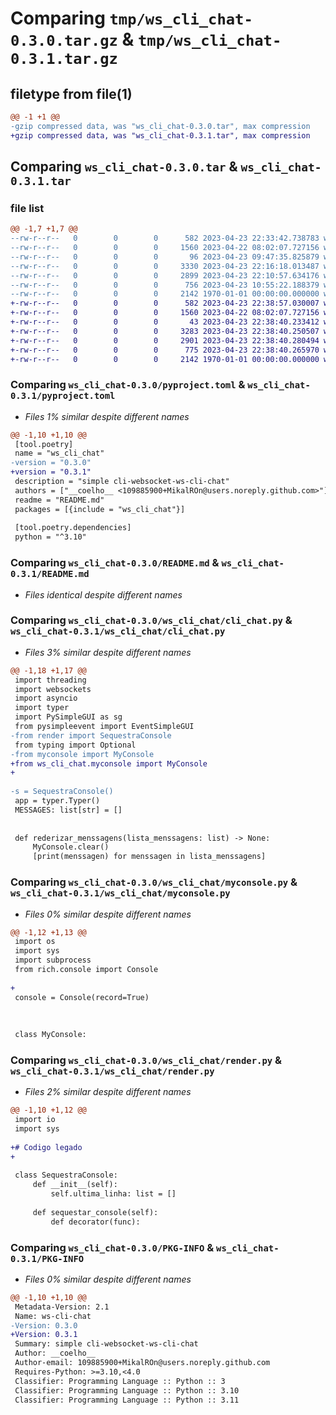 # Comparing `tmp/ws_cli_chat-0.3.0.tar.gz` & `tmp/ws_cli_chat-0.3.1.tar.gz`

## filetype from file(1)

```diff
@@ -1 +1 @@
-gzip compressed data, was "ws_cli_chat-0.3.0.tar", max compression
+gzip compressed data, was "ws_cli_chat-0.3.1.tar", max compression
```

## Comparing `ws_cli_chat-0.3.0.tar` & `ws_cli_chat-0.3.1.tar`

### file list

```diff
@@ -1,7 +1,7 @@
--rw-r--r--   0        0        0      582 2023-04-23 22:33:42.738783 ws_cli_chat-0.3.0/pyproject.toml
--rw-r--r--   0        0        0     1560 2023-04-22 08:02:07.727156 ws_cli_chat-0.3.0/README.md
--rw-r--r--   0        0        0       96 2023-04-23 09:47:35.825879 ws_cli_chat-0.3.0/ws_cli_chat/__init__.py
--rw-r--r--   0        0        0     3330 2023-04-23 22:16:18.013487 ws_cli_chat-0.3.0/ws_cli_chat/cli_chat.py
--rw-r--r--   0        0        0     2899 2023-04-23 22:10:57.634176 ws_cli_chat-0.3.0/ws_cli_chat/myconsole.py
--rw-r--r--   0        0        0      756 2023-04-23 10:55:22.188379 ws_cli_chat-0.3.0/ws_cli_chat/render.py
--rw-r--r--   0        0        0     2142 1970-01-01 00:00:00.000000 ws_cli_chat-0.3.0/PKG-INFO
+-rw-r--r--   0        0        0      582 2023-04-23 22:38:57.030007 ws_cli_chat-0.3.1/pyproject.toml
+-rw-r--r--   0        0        0     1560 2023-04-22 08:02:07.727156 ws_cli_chat-0.3.1/README.md
+-rw-r--r--   0        0        0       43 2023-04-23 22:38:40.233412 ws_cli_chat-0.3.1/ws_cli_chat/__init__.py
+-rw-r--r--   0        0        0     3283 2023-04-23 22:38:40.250507 ws_cli_chat-0.3.1/ws_cli_chat/cli_chat.py
+-rw-r--r--   0        0        0     2901 2023-04-23 22:38:40.280494 ws_cli_chat-0.3.1/ws_cli_chat/myconsole.py
+-rw-r--r--   0        0        0      775 2023-04-23 22:38:40.265970 ws_cli_chat-0.3.1/ws_cli_chat/render.py
+-rw-r--r--   0        0        0     2142 1970-01-01 00:00:00.000000 ws_cli_chat-0.3.1/PKG-INFO
```

### Comparing `ws_cli_chat-0.3.0/pyproject.toml` & `ws_cli_chat-0.3.1/pyproject.toml`

 * *Files 1% similar despite different names*

```diff
@@ -1,10 +1,10 @@
 [tool.poetry]
 name = "ws_cli_chat"
-version = "0.3.0"
+version = "0.3.1"
 description = "simple cli-websocket-ws-cli-chat"
 authors = ["__coelho__ <109885900+MikalROn@users.noreply.github.com>"]
 readme = "README.md"
 packages = [{include = "ws_cli_chat"}]
 
 [tool.poetry.dependencies]
 python = "^3.10"
```

### Comparing `ws_cli_chat-0.3.0/README.md` & `ws_cli_chat-0.3.1/README.md`

 * *Files identical despite different names*

### Comparing `ws_cli_chat-0.3.0/ws_cli_chat/cli_chat.py` & `ws_cli_chat-0.3.1/ws_cli_chat/cli_chat.py`

 * *Files 3% similar despite different names*

```diff
@@ -1,18 +1,17 @@
 import threading
 import websockets
 import asyncio
 import typer
 import PySimpleGUI as sg
 from pysimpleevent import EventSimpleGUI
-from render import SequestraConsole
 from typing import Optional
-from myconsole import MyConsole
+from ws_cli_chat.myconsole import MyConsole
+
 
-s = SequestraConsole()
 app = typer.Typer()
 MESSAGES: list[str] = []
 
 
 def rederizar_menssagens(lista_menssagens: list) -> None:
     MyConsole.clear()
     [print(menssagen) for menssagen in lista_menssagens]
```

### Comparing `ws_cli_chat-0.3.0/ws_cli_chat/myconsole.py` & `ws_cli_chat-0.3.1/ws_cli_chat/myconsole.py`

 * *Files 0% similar despite different names*

```diff
@@ -1,12 +1,13 @@
 import os
 import sys
 import subprocess
 from rich.console import Console
 
+
 console = Console(record=True)
 
 
 
 class MyConsole:
```

### Comparing `ws_cli_chat-0.3.0/ws_cli_chat/render.py` & `ws_cli_chat-0.3.1/ws_cli_chat/render.py`

 * *Files 2% similar despite different names*

```diff
@@ -1,10 +1,12 @@
 import io
 import sys
 
+# Codigo legado
+
 
 class SequestraConsole:
     def __init__(self):
         self.ultima_linha: list = []
 
     def sequestar_console(self):
         def decorator(func):
```

### Comparing `ws_cli_chat-0.3.0/PKG-INFO` & `ws_cli_chat-0.3.1/PKG-INFO`

 * *Files 0% similar despite different names*

```diff
@@ -1,10 +1,10 @@
 Metadata-Version: 2.1
 Name: ws-cli-chat
-Version: 0.3.0
+Version: 0.3.1
 Summary: simple cli-websocket-ws-cli-chat
 Author: __coelho__
 Author-email: 109885900+MikalROn@users.noreply.github.com
 Requires-Python: >=3.10,<4.0
 Classifier: Programming Language :: Python :: 3
 Classifier: Programming Language :: Python :: 3.10
 Classifier: Programming Language :: Python :: 3.11
```

